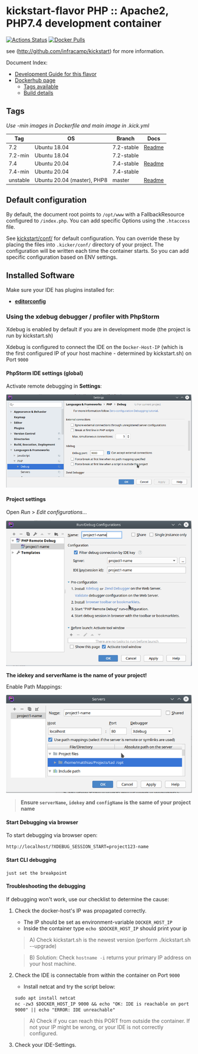 
# kickstart-flavor PHP :: Apache2, PHP7.4 development container

[![Actions Status](https://github.com/nfra-project/kickstart-flavor-php/workflows/test/badge.svg)](https://github.com/nfra-project/kickstart-flavor-php/actions)
[![Docker Pulls](https://img.shields.io/docker/pulls/nfra/kickstart-flavor-php.svg)](https://github.com/nfra-project/kickstart-flavor-php)

see (http://github.com/infracamp/kickstart) for more information.

Document Index:

- [Development Guide for this flavor](DEVELOPMENT.md)
- [Dockerhub page](https://hub.docker.com/r/nfra/kickstart-flavor-php/)
    - [Tags available](https://hub.docker.com/r/nfra/kickstart-flavor-php/tags/)
    - [Build details](https://hub.docker.com/r/nfra/kickstart-flavor-php/builds/)


## Tags

*Use -min images in Dockerfile and main image in .kick.yml*

| Tag         | OS                            | Branch     | Docs |
|-------------|-------------------------------|------------|------|
| 7.2         | Ubuntu 18.04                  | 7.2-stable | [Readme](https://github.com/nfra-project/kickstart-flavor-php/tree/7.2-stable) |
| 7.2-min     | Ubuntu 18.04                  | 7.2-stable | |
| 7.4         | Ubuntu 20.04                  | 7.4-stable | [Readme](https://github.com/nfra-project/kickstart-flavor-php/tree/7.4-stable) |
| 7.4-min     | Ubuntu 20.04                  | 7.4-stable | |
| unstable    | Ubuntu 20.04 (master), PHP8   | master     | [Readme](https://github.com/nfra-project/kickstart-flavor-php/) |


## Default configuration

By default, the document root points to `/opt/www` with a FallbackResource
configured to `/index.php`. You can add specific Options using the `.htaccess`
file.

See [kickstart/conf/](kickstart/conf/) for default configuration. You can
override these by placing the files into `.kicker/conf/` directory of your
project. The configuration will be written each time the container starts.
So you can add specific configuration based on ENV settings.

## Installed Software

Make sure your IDE has plugins installed for:

- **[editorconfig](https://editorconfig.org/#download)** 



### Using the xdebug debugger / profiler with PhpStorm

Xdebug is enabled by default if you are in development mode (the project is run by kickstart.sh)

Xdebug is configured to connect the IDE on the `Docker-Host-IP` (which is the first configured IP of your
host machine - determined by kickstart.sh) on Port `9000`

#### PhpStorm IDE settings (global) 

Activate remote debugging in **Settings**:

![Settings](doc/xdebug-config1.png)

#### Project settings

Open *Run* > *Edit configurations...*

![Project-Config](doc/xdebug-project-config1.png)

**The idekey and serverName is the name of your project!**

Enable Path Mappings:

![Remote-debug-server-config](doc/xdebug-server-config1.png)


> **Ensure `serverName`, `idekey` and `configName` is the same of your project name**


#### Start Debugging via browser

To start debugging via browser open:
```
http://localhost/?XDEBUG_SESSION_START=project123-name
```

#### Start CLI debugging

```
just set the breakpoint
```


#### Troubleshooting the debugging

If debugging won't work, use our checklist to determine the cause:

1) Check the docker-host's IP was propagated correctly.
    - The IP should be set as environment-variable `DOCKER_HOST_IP`
    - Inside the container type `echo $DOCKER_HOST_IP` should print your ip
    
    > A) Check kickstart.sh is the newest version (perform ./kickstart.sh --upgrade)
    
    > B) Solution: Check `hostname -i` returns your primary IP address on your
    > host machine.
    
2) Check the IDE is connectable from within the container on Port `9000` 
    - Install netcat and try the script below:
    ```
    sudo apt install netcat
    nc -zw3 $DOCKER_HOST_IP 9000 && echo "OK: IDE is reachable on port 9000" || echo "ERROR: IDE unreachable"
    ```
    > A) Check if you can reach this PORT from outside the container. If not your IP might be wrong,
    > or your IDE is not correctly configured.    
    
3) Check your IDE-Settings.